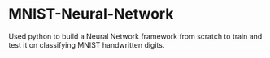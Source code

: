 # MNIST-Neural-Network
Used python to build a Neural Network framework from scratch to train and test it on classifying MNIST handwritten digits.

